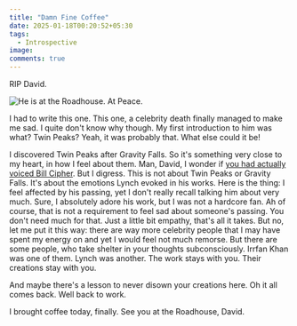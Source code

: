 ```yaml
---
title: "Damn Fine Coffee"
date: 2025-01-18T00:20:52+05:30
tags:
  - Introspective
image:
comments: true
---
```


RIP David.

![He is at the Roadhouse. At Peace.](/images/post_pics/Damn%20Fine%20Coffee/Lynch.original.webp)

I had to write this one. This one, a celebrity death finally managed to make me sad.
I quite don't know why though. My first introduction to him was what? Twin Peaks? Yeah, it was probably that.
What else could it be!

I discovered Twin Peaks after Gravity Falls. So it's something very close to my heart, in how I feel
about them. Man, David, I wonder if [you had actually voiced Bill Cipher](https://www.themarysue.com/gravity-falls-rewatch-recap-dreamscaperers/). But I digress. This is not about Twin Peaks or Gravity Falls.
It's about the emotions Lynch evoked in his works. Here is the thing: I feel affected by his passing,
yet I don't really recall talking him about very much. Sure, I absolutely adore his work, but I was
not a hardcore fan. Ah of course, that is not a requirement to feel sad about someone's passing.
You don't need much for that. Just a little bit empathy, that's all it takes. But no, let me
put it this way: there are way more celebrity people that I may have spent my energy on and yet I would
feel not much remorse. But there are some people, who take shelter in your thoughts subconsciously.
Irrfan Khan was one of them. Lynch was another. The work stays with you. Their creations stay with you.

And maybe there's a lesson to never disown your creations here. Oh it all comes back. Well back to work.

I brought coffee today, finally. See you at the Roadhouse, David.

